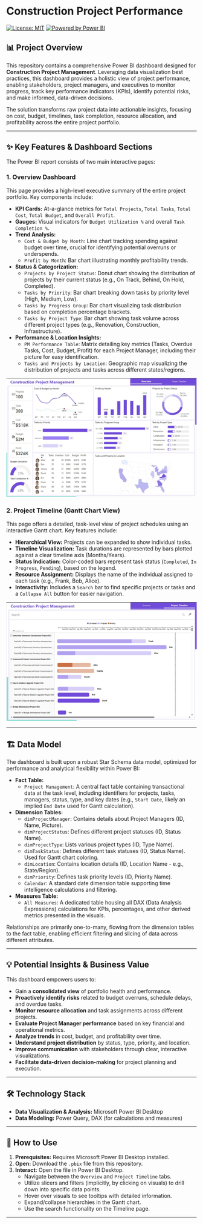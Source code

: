 # Construction Project Performance

[![License: MIT](https://img.shields.io/badge/License-MIT-yellow.svg?style=for-the-badge)](https://opensource.org/licenses/MIT) [![Powered by Power BI](https://img.shields.io/badge/Powered%20by-Power%20BI-yellow?style=for-the-badge&logo=powerbi)](https://powerbi.microsoft.com/)

## 📊 Project Overview

This repository contains a comprehensive Power BI dashboard designed for **Construction Project Management**. Leveraging data visualization best practices, this dashboard provides a holistic view of project performance, enabling stakeholders, project managers, and executives to monitor progress, track key performance indicators (KPIs), identify potential risks, and make informed, data-driven decisions.

The solution transforms raw project data into actionable insights, focusing on cost, budget, timelines, task completion, resource allocation, and profitability across the entire project portfolio.

---

## ✨ Key Features & Dashboard Sections

The Power BI report consists of two main interactive pages:

### 1. Overview Dashboard

This page provides a high-level executive summary of the entire project portfolio. Key components include:

*   **KPI Cards:** At-a-glance metrics for `Total Projects`, `Total Tasks`, `Total Cost`, `Total Budget`, and `Overall Profit`.
*   **Gauges:** Visual indicators for `Budget Utilization %` and overall `Task Completion %`.
*   **Trend Analysis:**
    *   `Cost & Budget by Month`: Line chart tracking spending against budget over time, crucial for identifying potential overruns or underspends.
    *   `Profit by Month`: Bar chart illustrating monthly profitability trends.
*   **Status & Categorization:**
    *   `Projects by Project Status`: Donut chart showing the distribution of projects by their current status (e.g., On Track, Behind, On Hold, Completed).
    *   `Tasks by Priority`: Bar chart breaking down tasks by priority level (High, Medium, Low).
    *   `Tasks by Progress Group`: Bar chart visualizing task distribution based on completion percentage brackets.
    *   `Tasks by Project Type`: Bar chart showing task volume across different project types (e.g., Renovation, Construction, Infrastructure).
*   **Performance & Location Insights:**
    *   `PM Performance Table`: Matrix detailing key metrics (Tasks, Overdue Tasks, Cost, Budget, Profit) for each Project Manager, including their picture for easy identification.
    *   `Tasks and Projects by Location`: Geographic map visualizing the distribution of projects and tasks across different states/regions.

![Overview Dashboard](https://github.com/vincenzomaltese/Construction-Project-Performance-Dashboard/blob/main/images/overview.jpg)

### 2. Project Timeline (Gantt Chart View)

This page offers a detailed, task-level view of project schedules using an interactive Gantt chart. Key features include:

*   **Hierarchical View:** Projects can be expanded to show individual tasks.
*   **Timeline Visualization:** Task durations are represented by bars plotted against a clear timeline axis (Months/Years).
*   **Status Indication:** Color-coded bars represent task status (`Completed`, `In Progress`, `Pending`), based on the legend.
*   **Resource Assignment:** Displays the name of the individual assigned to each task (e.g., Frank, Bob, Alice).
*   **Interactivity:** Includes a `Search` bar to find specific projects or tasks and a `Collapse All` button for easier navigation.

![Timeline Project](https://github.com/vincenzomaltese/Construction-Project-Performance-Dashboard/blob/main/images/project_timeline.jpg)

---

## 🏗️ Data Model

The dashboard is built upon a robust Star Schema data model, optimized for performance and analytical flexibility within Power BI:

*   **Fact Table:**
    *   `Project Management`: A central fact table containing transactional data at the task level, including identifiers for projects, tasks, managers, status, type, and key dates (e.g., `Start Date`, likely an implied `End Date` used for Gantt calculation).
*   **Dimension Tables:**
    *   `dimProjectManager`: Contains details about Project Managers (ID, Name, Picture).
    *   `dimProjectStatus`: Defines different project statuses (ID, Status Name).
    *   `dimProjectType`: Lists various project types (ID, Type Name).
    *   `dimTaskStatus`: Defines different task statuses (ID, Status Name). Used for Gantt chart coloring.
    *   `dimLocation`: Contains location details (ID, Location Name - e.g., State/Region).
    *   `dimPriority`: Defines task priority levels (ID, Priority Name).
    *   `Calendar`: A standard date dimension table supporting time intelligence calculations and filtering.
*   **Measures Table:**
    *   `All Measures`: A dedicated table housing all DAX (Data Analysis Expressions) calculations for KPIs, percentages, and other derived metrics presented in the visuals.

Relationships are primarily one-to-many, flowing from the dimension tables to the fact table, enabling efficient filtering and slicing of data across different attributes.

---

## 💡 Potential Insights & Business Value

This dashboard empowers users to:

*   Gain a **consolidated view** of portfolio health and performance.
*   **Proactively identify risks** related to budget overruns, schedule delays, and overdue tasks.
*   **Monitor resource allocation** and task assignments across different projects.
*   **Evaluate Project Manager performance** based on key financial and operational metrics.
*   **Analyze trends** in cost, budget, and profitability over time.
*   **Understand project distribution** by status, type, priority, and location.
*   **Improve communication** with stakeholders through clear, interactive visualizations.
*   **Facilitate data-driven decision-making** for project planning and execution.

---

## 🛠️ Technology Stack

*   **Data Visualization & Analysis:** Microsoft Power BI Desktop
*   **Data Modeling:** Power Query, DAX (for calculations and measures)

---

## 🚀 How to Use

1.  **Prerequisites:** Requires Microsoft Power BI Desktop installed.
2.  **Open:** Download the `.pbix` file from this repository.
3.  **Interact:** Open the file in Power BI Desktop.
    *   Navigate between the `Overview` and `Project Timeline` tabs.
    *   Utilize slicers and filters (implicitly, by clicking on visuals) to drill down into specific data points.
    *   Hover over visuals to see tooltips with detailed information.
    *   Expand/collapse hierarchies in the Gantt chart.
    *   Use the search functionality on the Timeline page.


---

